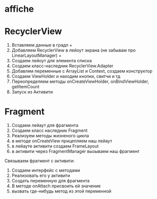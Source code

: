 # affiche

# RecyclerView
1) Вставляем данные в градл +
2) Добавляем RecyclerView в лейоут экрана (не забывам про LinearLayoutManager) +
3) Создаем лейоут для элемента списка
4) Создаем класс-наследник RecyclerView.Adapter
5) Добавлям переменные с ArrayList и Context, создаем конструктор
6) Создаем ViewHolder и находим кнопки, свитчи и тд
7) Переопределяем методы onCreateViewHolder, onBindViewHolder, getItemCount
8) Запуск из Активити

# Fragment
1) Создаем лейаут для фрагмента
2) Создаем класс наследник Fragment
3) Реализуем методы жизненого цикла
4) в методе onCreateView прицепляем наш лейаут
5) в лейауте активити создаем FrameLayout
6) в активити через FragmentManager вызываем наш фрагмент

Связываем фрагмент с активити:
1) Создаем интерфейс с методами
2) Реализовать его у активити
3) Создать переменную для фрагмента
4) В методе onAttach присвоить ей значение
5) вызвать где-нибудь метод из этой переменной